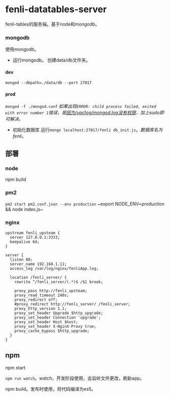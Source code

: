 # fenli-datatables-server
fenli-tables的服务端。基于node和mongodb。

### mongodb
使用mongodb。
- 运行mongodb。
创建data/db文件夹。
#### dev
`mongod --dbpath=./data/db --port 27017`
#### prod
`mongod -f ./mongod.conf`
*如果出现`ERROR: child process failed, exited with error number 1`错误，是[因为/var/log/mongod.log没有权限](https://stackoverflow.com/questions/28591101/starting-mongod-fork-error-child-process-failed-exited-with-error-number-1)，加上sudo即可解决。*
- 初始化数据库
运行`mongo localhost:27017/fenli db_init.js`。*数据库名为fenli*。

## 部署
### node
npm build
### pm2
`pm2 start pm2.conf.json --env production`
~export NODE_ENV=production && node index.js~
### nginx
```
upstream fenli_upsteam {
  server 127.0.0.1:3333;
  keepalive 64;
}

server {
  listen 80;
  server_name 192.168.1.11;
  access_log /var/log/nginx/fenliApp.log;

  location /fenli_server/ {
    rewrite ^/fenli_server/(.*)$ /$1 break;

    proxy_pass http://fenli_upsteam;
    proxy_read_timeout 240s;
    proxy_redirect off;
    #proxy_redirect http://fenli_server/ /fenli_server;
    proxy_http_version 1.1;
    proxy_set_header Upgrade $http_upgrade;
    proxy_set_header Connection 'upgrade';
    proxy_set_header Host $host;
    proxy_set_header X-NginX-Proxy true;
    proxy_cache_bypass $http_upgrade;
  }
}
```

## npm
npm start

`npm run watch`。watch，开发阶段使用，会监听文件更改，刷新app。

npm build。发布时使用，将代码编译为es5。

